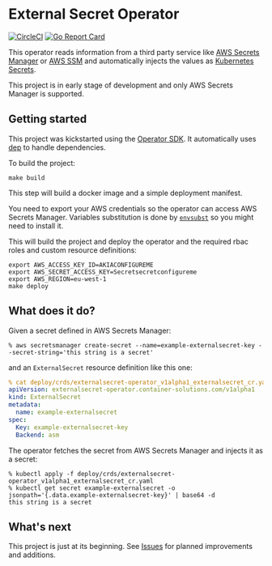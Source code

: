 # External Secret Operator
[![CircleCI](https://circleci.com/gh/ContainerSolutions/externalsecret-operator.svg?style=svg)](https://circleci.com/gh/ContainerSolutions/externalsecret-operator) [![Go Report Card](https://goreportcard.com/badge/github.com/ContainerSolutions/externalsecret-operator)](https://goreportcard.com/report/github.com/ContainerSolutions/externalsecret-operator)

This operator reads information from a third party service
like [AWS Secrets Manager](https://aws.amazon.com/secrets-manager/) or [AWS SSM](https://docs.aws.amazon.com/systems-manager/latest/userguide/systems-manager-paramstore.html) and automatically injects the values as [Kubernetes Secrets](https://kubernetes.io/docs/concepts/configuration/secret/).

This project is in early stage of development and only AWS Secrets Manager is
supported.

## Getting started

This project was kickstarted using the [Operator
SDK](https://github.com/operator-framework/operator-sdk). It automatically
uses [dep](https://github.com/golang/dep) to handle dependencies.

To build the project:

```shell
make build
```

This step will build a docker image and a simple deployment manifest.

You need to export your AWS credentials so the operator can access AWS
Secrets Manager. Variables substitution is done by [`envsubst`](https://www.gnu.org/software/gettext/manual/html_node/envsubst-Invocation.html) so you might need to install it.

This will build the project and deploy the operator and the required rbac roles
and custom resource definitions:


```shell
export AWS_ACCESS_KEY_ID=AKIACONFIGUREME
export AWS_SECRET_ACCESS_KEY=Secretsecretconfigureme
export AWS_REGION=eu-west-1
make deploy
```

## What does it do?

Given a secret defined in AWS Secrets Manager:

```shell
% aws secretsmanager create-secret --name=example-externalsecret-key --secret-string='this string is a secret'
```

and an `ExternalSecret` resource definition like this one:

```yaml
% cat deploy/crds/externalsecret-operator_v1alpha1_externalsecret_cr.yaml
apiVersion: externalsecret-operator.container-solutions.com/v1alpha1
kind: ExternalSecret
metadata:
  name: example-externalsecret
spec:
  Key: example-externalsecret-key
  Backend: asm
```

The operator fetches the secret from AWS Secrets Manager and injects it as a
secret:

```shell
% kubectl apply -f deploy/crds/externalsecret-operator_v1alpha1_externalsecret_cr.yaml
% kubectl get secret example-externalsecret -o jsonpath='{.data.example-externalsecret-key}' | base64 -d
this string is a secret
```

## What's next

This project is just at its beginning. See
[Issues](https://github.com/ContainerSolutions/externalsecret-operator/issues)
for planned improvements and additions.
